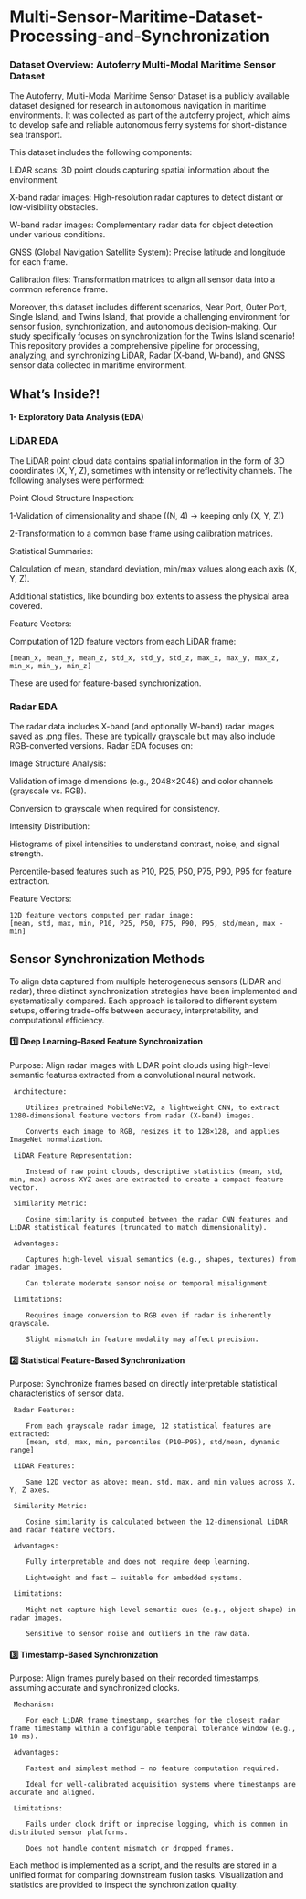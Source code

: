 # Multi-Sensor-Maritime-Dataset-Processing-and-Synchronization

### Dataset Overview: Autoferry Multi-Modal Maritime Sensor Dataset

The Autoferry, Multi-Modal Maritime Sensor Dataset is a publicly available dataset designed for research in autonomous navigation in maritime environments. It was collected as part of the autoferry project, which aims to develop safe and reliable autonomous ferry systems for short-distance sea transport.

This dataset includes the following components:

LiDAR scans: 3D point clouds capturing spatial information about the environment.

X-band radar images: High-resolution radar captures to detect distant or low-visibility obstacles.

W-band radar images: Complementary radar data for object detection under various conditions.

GNSS (Global Navigation Satellite System): Precise latitude and longitude for each frame.

Calibration files: Transformation matrices to align all sensor data into a common reference frame.

Moreover, this dataset includes different scenarios, Near Port, Outer Port, Single Island, and Twins Island, that provide a challenging environment for sensor fusion, synchronization, and autonomous decision-making. Our study specifically focuses on synchronization for the Twins Island scenario! This repository provides a comprehensive pipeline for processing, analyzing, and synchronizing LiDAR, Radar (X-band, W-band), and GNSS sensor data collected in maritime environment.


## What’s Inside?!

#### 1- Exploratory Data Analysis (EDA)

### LiDAR EDA

The LiDAR point cloud data contains spatial information in the form of 3D coordinates (X, Y, Z), sometimes with intensity or reflectivity channels. The following analyses were performed:

Point Cloud Structure Inspection:

1-Validation of dimensionality and shape ((N, 4) → keeping only (X, Y, Z))

2-Transformation to a common base frame using calibration matrices.


Statistical Summaries:

Calculation of mean, standard deviation, min/max values along each axis (X, Y, Z).

Additional statistics, like bounding box extents to assess the physical area covered.

Feature Vectors:

Computation of 12D feature vectors from each LiDAR frame:
    
    [mean_x, mean_y, mean_z, std_x, std_y, std_z, max_x, max_y, max_z, min_x, min_y, min_z]

These are used for feature-based synchronization.


### Radar EDA

The radar data includes X-band (and optionally W-band) radar images saved as .png files. These are typically grayscale but may also include RGB-converted versions. Radar EDA focuses on:

Image Structure Analysis:

Validation of image dimensions (e.g., 2048×2048) and color channels (grayscale vs. RGB).

Conversion to grayscale when required for consistency.

Intensity Distribution:

Histograms of pixel intensities to understand contrast, noise, and signal strength.

Percentile-based features such as P10, P25, P50, P75, P90, P95 for feature extraction.

Feature Vectors:

    12D feature vectors computed per radar image:
    [mean, std, max, min, P10, P25, P50, P75, P90, P95, std/mean, max - min]


## Sensor Synchronization Methods

To align data captured from multiple heterogeneous sensors (LiDAR and radar), three distinct synchronization strategies have been implemented and systematically compared. Each approach is tailored to different system setups, offering trade-offs between accuracy, interpretability, and computational efficiency.

#### 1️⃣ Deep Learning–Based Feature Synchronization

Purpose: Align radar images with LiDAR point clouds using high-level semantic features extracted from a convolutional neural network.

     Architecture:

        Utilizes pretrained MobileNetV2, a lightweight CNN, to extract 1280-dimensional feature vectors from radar (X-band) images.

        Converts each image to RGB, resizes it to 128×128, and applies ImageNet normalization.

     LiDAR Feature Representation:

        Instead of raw point clouds, descriptive statistics (mean, std, min, max) across XYZ axes are extracted to create a compact feature vector.

     Similarity Metric:

        Cosine similarity is computed between the radar CNN features and LiDAR statistical features (truncated to match dimensionality).

     Advantages:

        Captures high-level visual semantics (e.g., shapes, textures) from radar images.

        Can tolerate moderate sensor noise or temporal misalignment.

     Limitations:

        Requires image conversion to RGB even if radar is inherently grayscale.

        Slight mismatch in feature modality may affect precision.

#### 2️⃣ Statistical Feature-Based Synchronization

Purpose: Synchronize frames based on directly interpretable statistical characteristics of sensor data.

     Radar Features:

        From each grayscale radar image, 12 statistical features are extracted:
        [mean, std, max, min, percentiles (P10–P95), std/mean, dynamic range]

     LiDAR Features:

        Same 12D vector as above: mean, std, max, and min values across X, Y, Z axes.

     Similarity Metric:

        Cosine similarity is calculated between the 12-dimensional LiDAR and radar feature vectors.

     Advantages:

        Fully interpretable and does not require deep learning.

        Lightweight and fast — suitable for embedded systems.

     Limitations:

        Might not capture high-level semantic cues (e.g., object shape) in radar images.

        Sensitive to sensor noise and outliers in the raw data.

#### 3️⃣ Timestamp-Based Synchronization

Purpose: Align frames purely based on their recorded timestamps, assuming accurate and synchronized clocks.

     Mechanism:

        For each LiDAR frame timestamp, searches for the closest radar frame timestamp within a configurable temporal tolerance window (e.g., 10 ms).

     Advantages:

        Fastest and simplest method — no feature computation required.

        Ideal for well-calibrated acquisition systems where timestamps are accurate and aligned.

     Limitations:

        Fails under clock drift or imprecise logging, which is common in distributed sensor platforms.

        Does not handle content mismatch or dropped frames.



Each method is implemented as a script, and the results are stored in a unified format for comparing downstream fusion tasks. Visualization and statistics are provided to inspect the synchronization quality.

